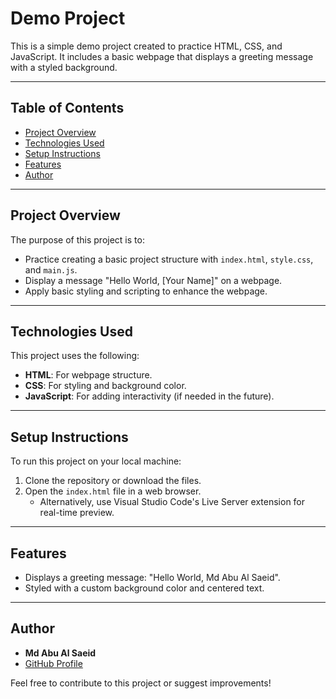 # Demo Project

This is a simple demo project created to practice HTML, CSS, and JavaScript. It includes a basic webpage that displays a greeting message with a styled background.

---

## Table of Contents
- [Project Overview](#project-overview)
- [Technologies Used](#technologies-used)
- [Setup Instructions](#setup-instructions)
- [Features](#features)
- [Author](#author)

---

## Project Overview

The purpose of this project is to:
- Practice creating a basic project structure with `index.html`, `style.css`, and `main.js`.
- Display a message "Hello World, [Your Name]" on a webpage.
- Apply basic styling and scripting to enhance the webpage.

---

## Technologies Used

This project uses the following:
- **HTML**: For webpage structure.
- **CSS**: For styling and background color.
- **JavaScript**: For adding interactivity (if needed in the future).

---

## Setup Instructions

To run this project on your local machine:
1. Clone the repository or download the files.
2. Open the `index.html` file in a web browser.
   - Alternatively, use Visual Studio Code's Live Server extension for real-time preview.

---

## Features

- Displays a greeting message: "Hello World, Md Abu Al Saeid".
- Styled with a custom background color and centered text.

---

## Author

- **Md Abu Al Saeid**
- [GitHub Profile](//https://github.com/AbuAlSaeidRajon)

Feel free to contribute to this project or suggest improvements!
